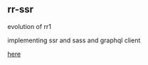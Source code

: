 ## rr-ssr

evolution of rr1

implementing ssr and sass and graphql client

[here](https://rr-ssr.herokuapp.com)
